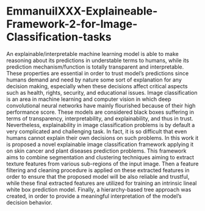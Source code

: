 # EmmanuilXXX-Explaineable-Framework-2-for-Image-Classification-tasks
An explainable/interpretable machine learning model is able to make reasoning about its predictions in understable terms to humans, while its prediction mechanism/function is totally transparent and interpretable. These properties are essential in order to trust model’s predictions since humans demand and need by nature some sort of explanation for any decision making, especially when these decisions affect critical aspects such as health, rights, security, and educational issues. Image classification is an area in machine learning and computer vision in which deep convolutional neural networks have mainly flourished because of their high performance score. These models are considered black boxes suffering in terms of transparency, interpretability, and explainability, and thus in trust. Nevertheless, explainability in image classification problems is by default a very complicated and challenging task. In fact, it is so difficult that even humans cannot explain their own decisions on such problems. In this work it is proposed a novel explainable image classification framework applying it on skin cancer and plant diseases prediction problems. This framework aims to combine segmentation and clustering techniques aiming to extract texture features from various sub-regions of the input image. Then a feature filtering and cleaning procedure is applied on these extracted features in order to ensure that the proposed model will be also reliable and trustful, while these final extracted features are utilized for training an intrinsic lineal white box prediction model. Finally, a hierarchy-based tree approach was created, in order to provide a meaningful interpretation of the model’s decision behavior.
